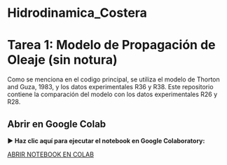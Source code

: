 # Hidrodinamica_Costera
# Tarea 1: Modelo de Propagación de Oleaje (sin notura)
Como se menciona en el codigo principal, se utiliza el modelo de Thorton and Guza, 1983, y los datos experimentales R36 y R38.
Este repositorio contiene la comparación del modelo con los datos experimentales R26 y R28.

## Abrir en Google Colab

**▶️ Haz clic aquí para ejecutar el notebook en Google Colaboratory:**

[ABRIR NOTEBOOK EN COLAB](https://colab.research.google.com/github/piafran8/tarea1_hidrodinamicacostera.ipynb)
